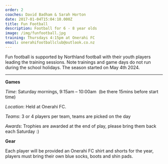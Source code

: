 ```yaml
---
order: 2
coaches: David Badham & Sarah Horton
date: 2017-01-04T15:04:10.000Z
title: Fun Football
description: Football for 6 - 8 year olds
image: /img/funfootball.jpg
training: Thursdays 4:15pm at Onerahi FC
email: onerahifootballclub@outlook.co.nz
---
```

Fun football is supported by Northland football with their youth players leading the training sessions. 
Note trainings and game days do not run during the school holidays. The season started on May 4th 2024.

- - -

**Games**

*Time*: Saturday mornings, 9:15am – 10:00am  (be there 15mins before start time) 

*Location*: Held at Onerahi FC.

*Teams*: 3 or 4 players per team, teams are picked on the day

*Awards*: Trophies are awarded at the end of play, please bring them back each Saturday :) 

**Gear**

Each player will be provided an Onerahi FC shirt and shorts for the year, players must bring their own blue socks, boots and shin pads.